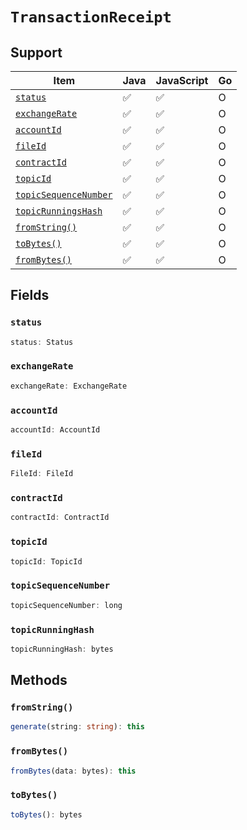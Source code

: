 # `TransactionReceipt`

## Support

| Item | Java | JavaScript | Go
| - | - | - | - |
| [`status`](#status) | ✅ | ✅ | O
| [`exchangeRate`](#exchangerate) | ✅ | ✅ | O
| [`accountId`](#accountid) | ✅ | ✅ | O
| [`fileId`](#fileid) | ✅ | ✅ | O
| [`contractId`](#contractid) | ✅ | ✅ | O
| [`topicId`](#topicid) | ✅ | ✅ | O
| [`topicSequenceNumber`](#topicsequencenumber) | ✅ | ✅ | O
| [`topicRunningsHash`](#topicrunningshash) | ✅ | ✅ | O
| [`fromString()`](#fromstring) | ✅ | ✅ | O
| [`toBytes()`](#tobytes) | ✅ | ✅ | O
| [`fromBytes()`](#frombytes) | ✅ | ✅ | O

## Fields

### `status`

```typescript
status: Status
```

### `exchangeRate`

```typescript
exchangeRate: ExchangeRate
```

### `accountId`

```typescript
accountId: AccountId
```

### `fileId`

```typescript
FileId: FileId
```

### `contractId`

```typescript
contractId: ContractId
```

### `topicId`

```typescript
topicId: TopicId
```

### `topicSequenceNumber`

```typescript
topicSequenceNumber: long
```

### `topicRunningHash`

```typescript
topicRunningHash: bytes
```

## Methods

### `fromString()`

```typescript
generate(string: string): this
````

### `fromBytes()`

```typescript
fromBytes(data: bytes): this
````

### `toBytes()`

```typescript
toBytes(): bytes
````